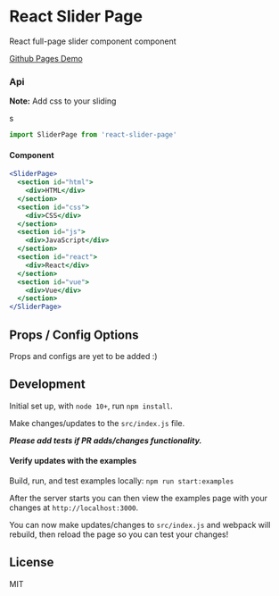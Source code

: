 # React Slider Page

React full-page slider component component

[Github Pages Demo](https://venkatesh-rao.github.io/react-slider-page/)

### Api

**Note:** Add css to your sliding <div />s

```js
import SliderPage from 'react-slider-page'
```

#### Component

```jsx
<SliderPage>
  <section id="html">
    <div>HTML</div>
  </section>
  <section id="css">
    <div>CSS</div>
  </section>
  <section id="js">
    <div>JavaScript</div>
  </section>
  <section id="react">
    <div>React</div>
  </section>
  <section id="vue">
    <div>Vue</div>
  </section>
</SliderPage>
```

## Props / Config Options

Props and configs are yet to be added :)

## Development

Initial set up, with `node 10+`, run `npm install`.

Make changes/updates to the `src/index.js` file.

**_Please add tests if PR adds/changes functionality._**

#### Verify updates with the examples

Build, run, and test examples locally:
`npm run start:examples`

After the server starts you can then view the examples page with your changes at `http://localhost:3000`.

You can now make updates/changes to `src/index.js` and webpack will rebuild, then reload the page so you can test your changes!

## License

MIT
